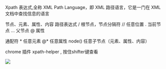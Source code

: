 Xpath 表达式,全称 XML Path Language，即 XML 路径语言，它是一门在 XML 文档中查找信息的语言

节点、元素、属性、内容
路径表达式
    /    根节点，节点分隔符
    //    任意位置
    .    当前节点
    …    父节点
    @    属性

通配符
    *    任意元素
    @*    任意属性
    node()    任意子节点（元素、属性、内容）

chrome 插件 xpath-helper , 按住shifter键查看

![](/Users/libinbin/Library/Application%20Support/marktext/images/2023-08-27-20-04-47-image.png)
